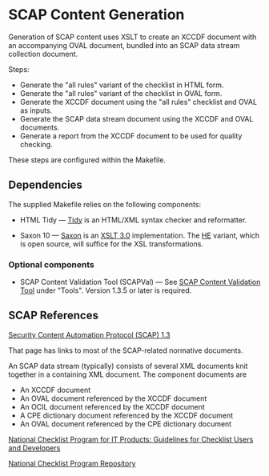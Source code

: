 # SCAP Content Generation

Generation of SCAP content uses XSLT to create an XCCDF document with an accompanying OVAL document, bundled into an SCAP data stream collection document.

Steps:

- Generate the "all rules" variant of the checklist in HTML form.
- Generate the "all rules" variant of the checklist in OVAL form.
- Generate the XCCDF document using the "all rules" checklist and OVAL as inputs.
- Generate the SCAP data stream document using the XCCDF and OVAL documents.
- Generate a report from the XCCDF document to be used for quality checking.

These steps are configured within the Makefile.

## Dependencies

The supplied Makefile relies on the following components:
- HTML Tidy — [Tidy](http://www.html-tidy.org/) is an HTML/XML syntax checker and reformatter.

- Saxon 10 — [Saxon](https://www.saxonica.com/products/products.xml) is an [XSLT 3.0](https://www.w3.org/TR/xslt-30/) implementation. 
The [HE](https://www.saxonica.com/products/PD10/HE.pdf) variant, which is open source, will suffice for the XSL transformations.

### Optional components

- SCAP Content Validation Tool (SCAPVal) — See 
[SCAP Content Validation Tool](https://csrc.nist.gov/projects/security-content-automation-protocol/scap-releases/scap-1-3)
under "Tools".
Version 1.3.5 or later is required.

## SCAP References

[Security Content Automation Protocol (SCAP) 1.3](https://csrc.nist.gov/projects/security-content-automation-protocol/scap-releases/scap-1-3 "SCAP 1.3")

That page has links to most of the SCAP-related normative documents.

An SCAP data stream (typically) consists of several XML documents knit together in a containing XML document.
The component documents are
- An XCCDF document
- An OVAL document referenced by the XCCDF document
- An OCIL document referenced by the XCCDF document
- A CPE dictionary document referenced by the XCCDF document
- An OVAL document referenced by the CPE dictionary document

[National Checklist Program for IT Products: Guidelines for Checklist Users and Developers](https://csrc.nist.gov/publications/detail/sp/800-70/rev-4/final "National Checklist Program (NCP)")

[National Checklist Program Repository](https://nvd.nist.gov/ncp/repository)